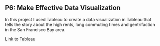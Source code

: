 ## P6: Make Effective Data Visualization
In this project I used Tableau to create a data visualization in Tableau that tells the story about the high rents, long commuting times and gentrifaction in the San Francisco Bay area.

[Link to Tableau](https://public.tableau.com/profile/rianne.heijboer#!/vizhome/SFBAv2/Story1)
